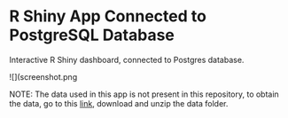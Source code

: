 # R Shiny App Connected to PostgreSQL Database

Interactive R Shiny dashboard, connected to Postgres database.

![](screenshot.png

NOTE: The data used in this app is not present in this repository, to obtain the data, go to this [link](https://archive.ics.uci.edu/dataset/320/student+performance), download and unzip the data folder. 